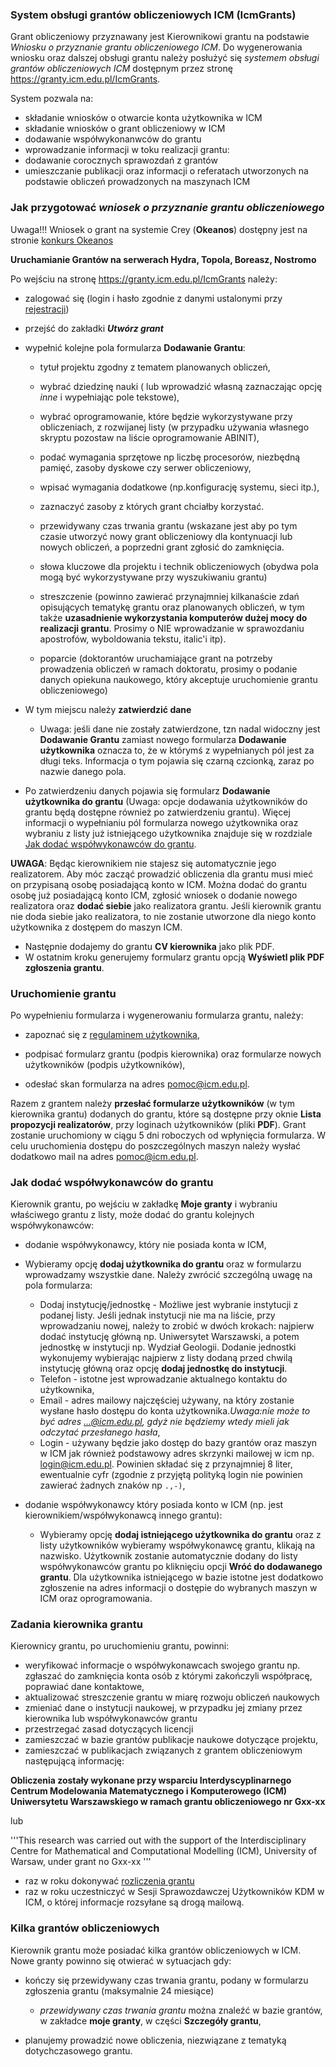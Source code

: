 ### System obsługi grantów obliczeniowych ICM (IcmGrants)

Grant obliczeniowy przyznawany jest Kierownikowi grantu na podstawie
*Wniosku o przyznanie grantu obliczeniowego ICM*. Do wygenerowania
wniosku oraz dalszej obsługi grantu należy posłużyć się *systemem
obsługi grantów obliczeniowych ICM* dostępnym przez stronę <https://granty.icm.edu.pl/IcmGrants>.

System pozwala na:

  - składanie wniosków o otwarcie konta użytkownika w ICM
  - składanie wniosków o grant obliczeniowy w ICM
  - dodawanie współwykonanwców do grantu
  - wprowadzanie informacji w toku realizacji grantu:
  - dodawanie corocznych sprawozdań z grantów
  - umieszczanie publikacji oraz informacji o referatach utworzonych
        na podstawie obliczeń prowadzonych na maszynach ICM

### Jak przygotować *wniosek o przyznanie grantu obliczeniowego*

Uwaga\!\!\! Wniosek o grant na systemie Crey (**Okeanos**) dostępny jest
na stronie [konkurs Okeanos](https://www.icm.edu.pl/kdm/Granty_Okeanos)

**Uruchamianie Grantów na serwerach Hydra, Topola, Boreasz, Nostromo**

Po wejściu na stronę <https://granty.icm.edu.pl/IcmGrants> należy:

  - zalogować się (login i hasło zgodnie z danymi ustalonymi przy
    [rejestracji](./zakladanie_konta.md))
    
  - przejść do zakładki ***Utwórz grant***
  
  - wypełnić kolejne pola formularza **Dodawanie
    Grantu**:
      - tytuł projektu zgodny z tematem planowanych obliczeń,
      
      - wybrać dziedzinę nauki ( lub wprowadzić własną zaznaczając opcję
        *inne* i wypełniając pole tekstowe),
	
      - wybrać oprogramowanie, które będzie wykorzystywane przy
        obliczeniach, z rozwijanej listy (w przypadku używania własnego
        skryptu pozostaw na liście oprogramowanie ABINIT),
	
      - podać wymagania sprzętowe np liczbę procesorów, niezbędną
        pamięć, zasoby dyskowe czy serwer obliczeniowy,
	
      - wpisać wymagania dodatkowe (np.konfigurację systemu, sieci itp.),
      
      - zaznaczyć zasoby z których grant chciałby korzystać.

      - przewidywany czas trwania grantu (wskazane jest aby po tym
        czasie utworzyć nowy grant obliczeniowy dla kontynuacji lub
        nowych obliczeń, a poprzedni grant zgłosić do zamknięcia.
	
      - słowa kluczowe dla projektu i technik obliczeniowych (obydwa
        pola mogą być wykorzystywane przy wyszukiwaniu grantu)
      - streszczenie (powinno zawierać przynajmniej kilkanaście zdań
        opisujących tematykę grantu oraz planowanych obliczeń, w tym
        także **uzasadnienie wykorzystania komputerów dużej mocy do
        realizacji grantu**. Prosimy o NIE wprowadzanie w sprawozdaniu
        apostrofów, wyboldowania tekstu, italic'i itp).
      - poparcie (doktorantów uruchamiające grant na potrzeby
        prowadzenia obliczeń w ramach doktoratu, prosimy o podanie
        danych opiekuna naukowego, który akceptuje uruchomienie grantu
        obliczeniowego)

  - W tym miejscu należy **zatwierdzić dane**

      -
        Uwaga: jeśli dane nie zostały zatwierdzone, tzn nadal widoczny
        jest **Dodawanie Grantu** zamiast nowego formularza **Dodawanie
        użytkownika** oznacza to, że w którymś z wypełnianych pól jest
        za długi teks. Informacja o tym pojawia się czarną czcionką,
        zaraz po nazwie danego pola.

  - Po zatwierdzeniu danych pojawia się formularz **Dodawanie
    użytkownika do grantu** (Uwaga: opcje dodawania użytkowników do
    grantu będą dostępne również po zatwierdzeniu grantu). Więcej
    informacji o wypełnianiu pól formularza nowego użytkownika oraz
    wybraniu z listy już istniejącego użytkownika znajduje się w
    rozdziale [Jak dodać współwykonawców do
    grantu](#jak-dodac-wspowykonawcow-do-grantu).

**UWAGA**: Będąc kierownikiem nie stajesz się automatycznie jego
realizatorem. Aby móc zacząć prowadzić obliczenia dla grantu musi mieć
on przypisaną osobę posiadającą konto w ICM. Można dodać do grantu osobę
już posiadającą konto ICM, zgłosić wniosek o dodanie nowego realizatora
oraz **dodać siebie** jako realizatora grantu. Jeśli kierownik grantu
nie doda siebie jako realizatora, to nie zostanie utworzone dla niego
konto użytkownika z dostępem do maszyn ICM.

  - Następnie dodajemy do grantu **CV kierownika** jako plik PDF.
  - W ostatnim kroku generujemy formularz grantu opcją **Wyświetl plik
    PDF zgłoszenia grantu**.

### Uruchomienie grantu

Po wypełnieniu formularza i wygenerowaniu formularza grantu, należy:

  - zapoznać się z [regulaminem
    użytkownika](../O_zasobach_ICM/Formalnosci/regulamin.md),

  - podpisać formularz grantu (podpis kierownika) oraz formularze nowych
    użytkowników (podpis użytkowników),
    
  - odesłać skan formularza na adres <pomoc@icm.edu.pl>.

Razem z grantem należy **przesłać formularze użytkowników** (w tym
kierownika grantu) dodanych do grantu, które są dostępne przy oknie
**Lista propozycji realizatorów**, przy loginach użytkowników (pliki
**PDF**). Grant zostanie uruchomiony w ciągu 5 dni roboczych od wpłynięcia
formularza. W celu uruchomienia dostępu do poszczególnych maszyn należy
wysłać dodatkowo mail na adres <pomoc@icm.edu.pl>.

### Jak dodać współwykonawców do grantu

Kierownik grantu, po wejściu w zakładkę **Moje granty** i wybraniu
właściwego grantu z listy, może dodać do grantu kolejnych
współwykonawców:

  - dodanie współwykonawcy, który nie posiada konta w ICM,
  
  - Wybieramy opcję **dodaj użytkownika do grantu** oraz w
        formularzu wprowadzamy wszystkie dane. Należy zwrócić szczególną
        uwagę na pola formularza:
    - Dodaj instytucję/jednostkę - Możliwe jest wybranie instytucji z
        podanej listy. Jeśli jednak instytucji nie ma na liście, przy
        wprowadzaniu nowej, należy to zrobić w dwóch krokach: najpierw
        dodać instytucję główną np. Uniwersytet Warszawski, a potem
        jednostkę w instytucji np. Wydział Geologii. Dodanie jednostki
        wykonujemy wybierając najpierw z listy dodaną przed chwilą
        instytucję główną oraz opcję **dodaj jednostkę do instytucji**.
    - Telefon - istotne jest wprowadzanie aktualnego kontaktu do
        użytkownika,
    - Email - adres mailowy najczęściej używany, na który zostanie
        wysłane hasło dostępu do konta użytkownika.*Uwaga:nie może to
        być adres ...@icm.edu.pl, gdyż nie będziemy wtedy mieli jak
        odczytać przesłanego hasła*,
    - Login - używany będzie jako dostęp do bazy grantów oraz maszyn w
        ICM jak również podstawowy adres skrzynki mailowej w icm np.
        login@icm.edu.pl. Powinien składać się z przynajmniej 8 liter,
        ewentualnie cyfr (zgodnie z przyjętą polityką login nie powinien
        zawierać żadnych znaków np `.,-)`,
  - dodanie współwykonawcy który posiada konto w ICM (np. jest
    kierownikiem/współwykonawcą innego grantu):
    - Wybieramy opcję **dodaj istniejącego użytkownika do grantu**
        oraz z listy użytkowników wybieramy współwykonawcę grantu,
        klikają na nazwisko. Użytkownik zostanie automatycznie dodany do
        listy współwykonawców grantu po kliknięciu opcji **Wróć do
        dodawanego grantu**. Dla użytkownika istniejącego w bazie
        istotne jest dodatkowo zgłoszenie na adres  informacji o
        dostępie do wybranych maszyn w ICM oraz oprogramowania.

### Zadania kierownika grantu

Kierownicy grantu, po uruchomieniu grantu, powinni:

  - weryfikować informacje o współwykonawcach swojego grantu np.
    zgłaszać do zamknięcia konta osób z którymi zakończyli współpracę,
    poprawiać dane kontaktowe,
  - aktualizować streszczenie grantu w miarę rozwoju obliczeń naukowych
  - zmieniać dane o instytucji naukowej, w przypadku jej zmiany przez
    kierownika lub współwykonawców grantu
  - przestrzegać zasad dotyczących licencji
  - zamieszczać w bazie grantów publikacje naukowe dotyczące
    projektu,
  - zamieszczać w publikacjach związanych z grantem obliczeniowym
    następującą informację:

**Obliczenia zostały wykonane przy wsparciu Interdyscyplinarnego Centrum
Modelowania Matematycznego i Komputerowego (ICM) Uniwersytetu
Warszawskiego w ramach grantu obliczeniowego nr Gxx-xx**

lub

'''This research was carried out with the support of the
Interdisciplinary Centre for Mathematical and Computational Modelling
(ICM), University of Warsaw, under grant no Gxx-xx '''

  - raz w roku dokonywać [rozliczenia
    grantu](./rozliczanie_grantu.md)
  - raz w roku uczestniczyć w Sesji Sprawozdawczej Użytkowników KDM w
    ICM, o której informacje rozsyłane są drogą mailową.

### Kilka grantów obliczeniowych

Kierownik grantu może posiadać kilka grantów obliczeniowych w ICM. Nowe
granty powinno się otwierać w sytuacjach gdy:

  - kończy się przewidywany czas trwania grantu, podany w formularzu
    zgłoszenia grantu (maksymalnie 24 miesiące)
      - *przewidywany czas trwania grantu* można znaleźć w bazie
        grantów, w zakładce **moje granty**, w części **Szczegóły
        grantu**,
	
  - planujemy prowadzić nowe obliczenia, niezwiązane z tematyką
    dotychczasowego grantu.